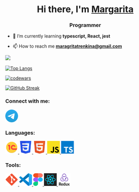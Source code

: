 <h1 align="center">Hi there, I'm <a href="https://daniilshat.ru/" target="_blank">Margarita</a> </h1>
<h3 align="center">Programmer</h3>

- 🌱 I’m currently learning **typescript, React, jest**

- 📫 How to reach me **maragritatrenkina@gmail.com**

<!-- - 📄 Know about my experiences [**Habr Career (Ru)**](тут доделать ссылку) -->

![](https://github-profile-summary-cards.vercel.app/api/cards/profile-details?username=mtrenkina&theme=gruvbox)

[![Top Langs](https://github-readme-stats.vercel.app/api/top-langs/?username=anuraghazra&layout=compact)](https://github.com/anuraghazra/github-readme-stats)

[![codewars](https://www.codewars.com/users/rita_chuuu/badges/large)](https://www.codewars.com/users/rita_chuuu)

[![GitHub Streak](https://github-readme-streak-stats.herokuapp.com/?user=DenverCoder1)](https://git.io/streak-stats)

### Connect with me:
<p align="left">
<a href="https://t.me/rita_chuuu" target="blank"><img align="center" src=https://github.com/mtrenkina/mtrenkina/blob/main/icons/Telegram.svg" alt="rita_chuuu" height="40" width="40" /></a>
</p>

### Languages:
<p align="left"> 
<a href="https://1c.ru/" target="_blank" rel="noreferrer"> <img src="https://github.com/mtrenkina/mtrenkina/blob/main/icons/1C.png" alt="1C" width="40" height="40"/> </a> 
<a href="https://www.w3schools.com/css/" target="_blank" rel="noreferrer"> <img src="https://github.com/mtrenkina/mtrenkina/blob/main/icons/CSS3.svg" alt="css3" width="40" height="40"/> </a> 
<a href="https://www.w3.org/html/" target="_blank" rel="noreferrer"> <img src="https://github.com/mtrenkina/mtrenkina/blob/main/icons/HTML5.svg" alt="html5" width="40" height="40"/> </a> 
<a href="https://www.javascript.com/" target="_blank" rel="noreferrer"> <img src="https://github.com/mtrenkina/mtrenkina/blob/main/icons/javascript.png" alt="javascript" width="40" height="40"/> </a>
<a href="https://www.typescriptlang.org/" target="_blank" rel="noreferrer"> <img src="https://github.com/mtrenkina/mtrenkina/blob/main/icons/typescript.webp" alt="typescript" width="40" height="40"/> </a>

</p>

### Tools:
<p align="left"> 
<a href="https://git-scm.com/" target="_blank" rel="noreferrer"> <img src="https://github.com/mtrenkina/mtrenkina/blob/main/icons/git.svg" alt="git" width="40" height="40"/> </a> 
<a href="https://code.visualstudio.com/" target="_blank" rel="noreferrer"> <img src="https://github.com/mtrenkina/mtrenkina/blob/main/icons/VS-code.svg" alt="git" width="40" height="40"/> </a> 
<a href="https://www.figma.com/" target="_blank" rel="noreferrer"> <img src="https://github.com/mtrenkina/mtrenkina/blob/main/icons/figma.svg" alt="figma" width="30" height="40"/> </a> 
<a href="https://reactjs.org/" target="_blank" rel="noreferrer"> <img src="https://github.com/mtrenkina/mtrenkina/blob/main/icons/React.png" alt="react" width="40" height="40"/> </a> 
<a href="https://redux.js.org/" target="_blank" rel="noreferrer"> <img src="https://github.com/mtrenkina/mtrenkina/blob/main/icons/redux.png" alt="react" width="40" height="40"/> </a> 
</p>
